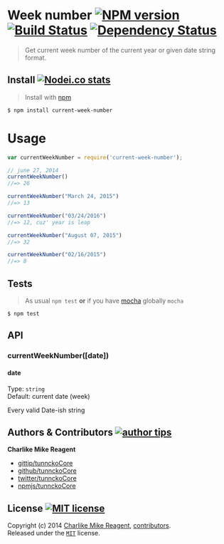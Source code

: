 # Week number [![NPM version][npmjs-img]][npmjs-url] [![Build Status][travis-img]][travis-url] [![Dependency Status][depstat-img]][depstat-url]

> Get current week number of the current year or given date string format.

## Install [![Nodei.co stats][npmjs-install]][npmjs-url] 

> Install with [npm](https://npmjs.org)

```
$ npm install current-week-number
```

# Usage
```js
var currentWeekNumber = require('current-week-number');

// june 27, 2014
currentWeekNumber()
//=> 26

currentWeekNumber("March 24, 2015")
//=> 13

currentWeekNumber("03/24/2016")
//=> 12, cuz' year is leap

currentWeekNumber("August 07, 2015")
//=> 32

currentWeekNumber("02/16/2015")
//=> 8
```

## Tests
> As usual `npm test` **or** if you have [mocha][mocha-url] globally `mocha`

```
$ npm test
```

## API

### currentWeekNumber([date])

#### date

Type: `string`  
Default: current date (week)  

Every valid Date-ish string


## Authors & Contributors [![author tips][author-gittip-img]][author-gittip]
**Charlike Mike Reagent**
+ [gittip/tunnckoCore][author-gittip]
+ [github/tunnckoCore][author-github]
+ [twitter/tunnckoCore][author-twitter]
+ [npmjs/tunnckoCore][author-npmjs]


## License [![MIT license][license-img]][license-url]
Copyright (c) 2014 [Charlike Mike Reagent][author-website], [contributors](https://github.com/tunnckoCore/current-week-number/graphs/contributors).  
Released under the [`MIT`][license-url] license.


[mocha-url]: https://github.com/visionmedia/mocha

[npmjs-url]: http://npm.im/current-week-number
[npmjs-img]: http://img.shields.io/npm/v/current-week-number.svg
[npmjs-install]: https://nodei.co/npm/current-week-number.png?mini=true

[license-url]: https://github.com/tunnckoCore/current-week-number/blob/master/license.md
[license-img]: http://img.shields.io/badge/license-MIT-blue.svg

[travis-url]: https://travis-ci.org/tunnckoCore/current-week-number
[travis-img]: https://travis-ci.org/tunnckoCore/current-week-number.svg?branch=master

[depstat-url]: https://david-dm.org/tunnckoCore/current-week-number
[depstat-img]: https://david-dm.org/tunnckoCore/current-week-number.svg

[author-gittip-img]: http://img.shields.io/gittip/tunnckoCore.svg
[author-gittip]: https://www.gittip.com/tunnckoCore
[author-github]: https://github.com/tunnckoCore
[author-twitter]: https://twitter.com/tunnckoCore

[author-website]: http://www.whistle-bg.tk
[author-npmjs]: https://npmjs.org/~tunnckocore
